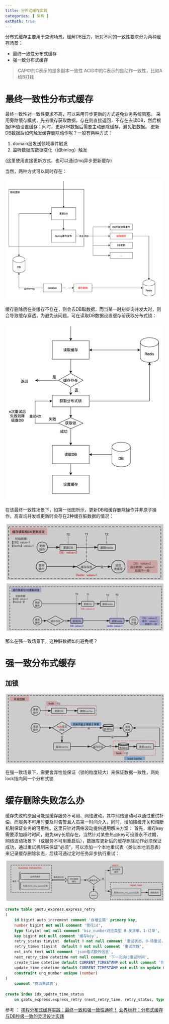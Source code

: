 ```yaml
---
title: 分布式缓存实践
categories: [ 架构 ]
extMath: true
---
```


分布式缓存主要用于查询场景，缓解DB压力，针对不同的一致性要求分为两种缓存场景：
- 最终一致性分布式缓存
- 强一致分布式缓存

>CAP中的C表示的是多副本一致性
>ACID中的C表示的是动作一致性，比如A给B打钱

# 最终一致性分布式缓存

最终一致性对一致性要求不高，可以采用异步更新的方式避免业务系统阻塞。
采用旁路缓存模式，先去缓存获取数据，存在则直接返回，不存在去读DB，然后根据DB值设置缓存；同时，更新DB数据后需要主动删除缓存，避免脏数据。
更新DB数据后如何触发缓存删除动作呢？一般有两种方式：

1. domain层发送领域事件触发
2. 监听数据库数据变化（如binlog）触发

(这里使用直接更新方式，也可以通过mq异步更新缓存)

当然，两种方式可以同时存在：

![](/assets/2024/03/18/img_4.png)

缓存删除后在查缓存不存在，则会去DB取数据，而当某一时刻查询并发大时，则会导致缓存穿透，为避免该问题，可在读取DB数据设置缓存前获取分布式锁：

![](/assets/2024/03/18/img_5.png)

在该最终一致性场景下，如第一张图所示，更新DB和缓存删除操作并非原子操作，高查询并发或更新时会存在2种缓存脏数据的情况：

![](/assets/2024/03/18/img_6.png)

那么在强一致场景下，这种脏数据如何避免呢？

# 强一致分布式缓存

## 加锁

![](/assets/2024/03/18/img_7.png)

在强一致场景下，需要舍弃性能保证（锁的粒度较大）来保证数据一致性，两处lock指向同一个分布式锁

# 缓存删除失败怎么办

缓存失败的原因可能是缓存服务不可用、网络波动，其中网络波动可以通过重试补偿，而服务不可用时要及时告警且人员第一时间介入，同时，增加降级开关和熔断机制保证业务的可用性。这里只针对网络波动提供通用解决方案：
首先，缓存key需要添加超时时间，避免key长期存在，当然针对某些热点key可设置永不过期，网络波动场景下（或服务不可用重启后），数据库更新后的缓存删除动作必须保证成功，通过重试机制来保证“必须”，可以添加一个本地重试表（类似本地消息表）来记录缓存删除状态，后续可通过定时任务异步执行重试：

![](/assets/2024/03/18/img_8.png)

```sql
create table gaotu_express.express_retry
(
    id bigint auto_increment comment '自增主键' primary key,
    number bigint not null comment '雪花id',
    type tinyint not null comment 'biz_number对应类型 0-发货单，1-订单',
    key bigint not null comment '缓存key',
    retry_status tinyint  default 0 not null comment '重试状态，0-待重试，1-重试成功',
    retry_times tinyint  default 0 not null comment '重试次数',
    ext_info text null comment 'json格式额外信息',
    next_retry_time datetime not null comment '下一次执行重试时间',
    create_time datetime default CURRENT_TIMESTAMP not null comment '创建时间',
    update_time datetime default CURRENT_TIMESTAMP not null on update CURRENT_TIMESTAMP comment '修改时间',
    constraint unq_number unique (number)
)
    comment '物流重试表';

create index idx_update_time_status
    on gaotu_express.express_retry (next_retry_time, retry_status, type);

```

参考 ：
[携程分布式缓存实践：最终一致和强一致性通吃！](https://mp.weixin.qq.com/s/rMamRTOhvcxLttk6uX6Gkg)
[业界标杆：分布式缓存与DB秒级一致的灵活设计实践](https://mp.weixin.qq.com/s/zq5AMxqs0cI42dzWxcs_Dw)
